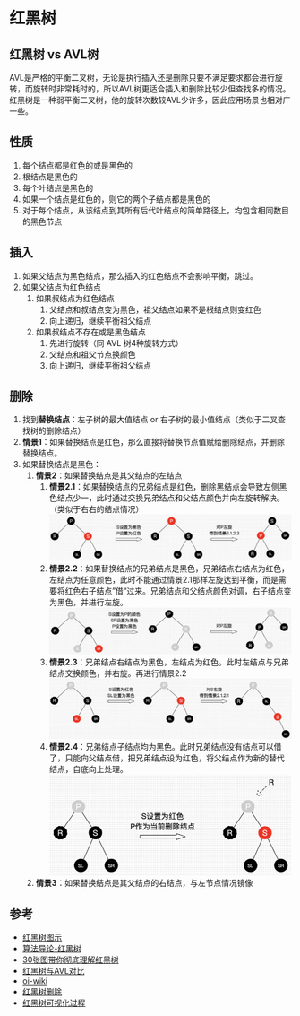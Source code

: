 # 红黑树

## 红黑树 vs AVL树

AVL是严格的平衡二叉树，无论是执行插入还是删除只要不满足要求都会进行旋转，而旋转时非常耗时的，所以AVL树更适合插入和删除比较少但查找多的情况。红黑树是一种弱平衡二叉树，他的旋转次数较AVL少许多，因此应用场景也相对广一些。

## 性质

1. 每个结点都是红色的或是黑色的
2. 根结点是黑色的
3. 每个叶结点是黑色的
4. 如果一个结点是红色的，则它的两个子结点都是黑色的
5. 对于每个结点，从该结点到其所有后代叶结点的简单路径上，均包含相同数目的黑色节点

## 插入

1. 如果父结点为黑色结点，那么插入的红色结点不会影响平衡，跳过。
2. 如果父结点为红色结点
   1. 如果叔结点为红色结点
      1. 父结点和叔结点变为黑色，祖父结点如果不是根结点则变红色
      2. 向上递归，继续平衡祖父结点
   2. 如果叔结点不存在或是黑色结点
      1. 先进行旋转（同 AVL 树4种旋转方式）
      2. 父结点和祖父节点换颜色
      3. 向上递归，继续平衡祖父结点

## 删除

1. 找到**替换结点**：左子树的最大值结点 or 右子树的最小值结点（类似于二叉查找树的删除结点）
2. **情景1**：如果替换结点是红色，那么直接将替换节点值赋给删除结点，并删除替换结点。
3. 如果替换结点是黑色：
   1. **情景2**：如果替换结点是其父结点的左结点
      1. **情景2.1**：如果替换结点的兄弟结点是红色，删除黑结点会导致左侧黑色结点少一，此时通过交换兄弟结点和父结点颜色并向左旋转解决。（类似于右右的结点情况）![img](./imgs/red-black-tree-01.png)
      2. **情景2.2**：如果替换结点的兄弟结点是黑色，兄弟结点右结点为红色，左结点为任意颜色，此时不能通过情景2.1那样左旋达到平衡，而是需要将红色右子结点”借“过来。兄弟结点和父结点颜色对调，右子结点变为黑色，并进行左旋。![img](./imgs/red-black-tree-02.png)
      3. **情景2.3**：兄弟结点右结点为黑色，左结点为红色。此时左结点与兄弟结点交换颜色，并右旋。再进行情景2.2![img](./imgs/red-black-tree-03.png)
      4. **情景2.4**：兄弟结点子结点均为黑色。此时兄弟结点没有结点可以借了，只能向父结点借，把兄弟结点设为红色，将父结点作为新的替代结点，自底向上处理。 ![img](./imgs/red-black-tree-04.png)
   2. **情景3**：如果替换结点是其父结点的右结点，与左节点情况镜像

## 参考
- [红黑树图示](https://segmentfault.com/a/1190000014037447)
- [算法导论-红黑树](https://github.com/mymmsc/books/blob/master/算法导论中文版.pdf)
- [30张图带你彻底理解红黑树](https://www.jianshu.com/p/e136ec79235c)
- [红黑树与AVL对比](https://blog.csdn.net/u010899985/article/details/80981053)
- [oi-wiki](https://oi-wiki.org/ds/llrbt/)
- [红黑树删除](https://segmentfault.com/a/1190000022278733)
- [红黑树可视化过程](https://www.cs.usfca.edu/~galles/visualization/RedBlack.html)